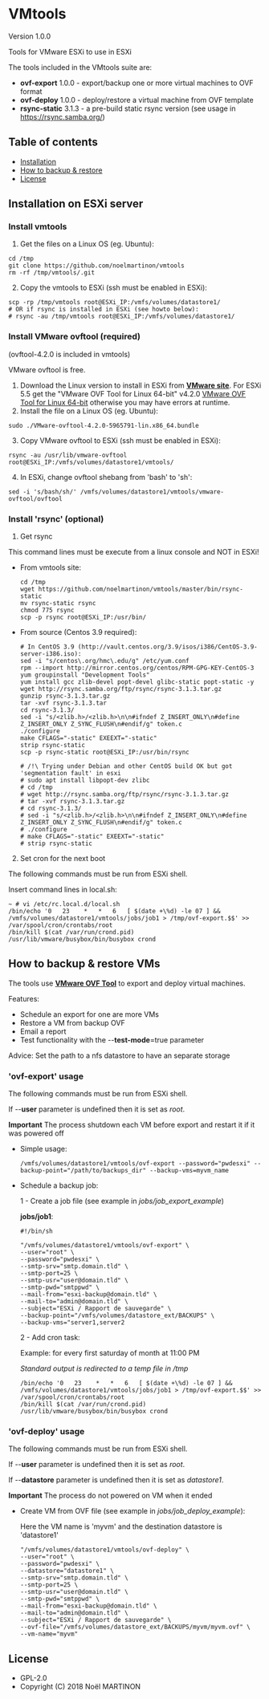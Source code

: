 # VMtools
Version 1.0.0

Tools for VMware ESXi to use in ESXi

The tools included in the VMtools suite are:
- **ovf-export** 1.0.0 - export/backup one or more virtual machines to OVF format
- **ovf-deploy** 1.0.0 - deploy/restore a virtual machine from OVF template
- **rsync-static** 3.1.3 - a pre-build static rsync version (see usage in https://rsync.samba.org/)

## Table of contents
- [Installation](#installation-on-esxi-server)
- [How to backup & restore](#how-to-backup--restore-vms)
- [License](#license)

## Installation on ESXi server

### Install vmtools

1. Get the files on a Linux OS (eg. Ubuntu):
  ```
  cd /tmp
  git clone https://github.com/noelmartinon/vmtools
  rm -rf /tmp/vmtools/.git
  ```
2. Copy the vmtools to ESXi (ssh must be enabled in ESXi): 
  ```
  scp -rp /tmp/vmtools root@ESXi_IP:/vmfs/volumes/datastore1/
  # OR if rsync is installed in ESXi (see howto below):
  # rsync -au /tmp/vmtools root@ESXi_IP:/vmfs/volumes/datastore1/
  ```

### Install VMware ovftool (required)
(ovftool-4.2.0 is included in vmtools)

VMware ovftool is free.

1. Download the Linux version to install in ESXi from [**VMware site**](https://my.vmware.com/). For ESXi 5.5 get the "VMware OVF Tool for Linux 64-bit" v4.2.0  [VMware OVF Tool for Linux 64-bit](https://my.vmware.com/fr/web/vmware/details?productId=353&downloadGroup=OVFTOOL420#product_downloads) otherwise you may have errors at runtime.
2. Install the file on a Linux OS (eg. Ubuntu):
  ```
  sudo ./VMware-ovftool-4.2.0-5965791-lin.x86_64.bundle
  ```
3. Copy VMware ovftool to ESXi (ssh must be enabled in ESXi): 
  ```
  rsync -au /usr/lib/vmware-ovftool root@ESXi_IP:/vmfs/volumes/datastore1/vmtools/
  ```
4. In ESXi, change ovftool shebang from 'bash' to 'sh':
  ```
  sed -i 's/bash/sh/' /vmfs/volumes/datastore1/vmtools/vmware-ovftool/ovftool
  ```

### Install 'rsync' (optional)

1. Get rsync

  This command lines must be execute from a linux console and NOT in ESXi!
- From vmtools site:
  ```
  cd /tmp
  wget https://github.com/noelmartinon/vmtools/master/bin/rsync-static
  mv rsync-static rsync
  chmod 775 rsync
  scp -p rsync root@ESXi_IP:/usr/bin/
  ```

- From source (Centos 3.9 required):
  ```
  # In CentOS 3.9 (http://vault.centos.org/3.9/isos/i386/CentOS-3.9-server-i386.iso):
  sed -i "s/centos\.org/hmc\.edu/g" /etc/yum.conf
  rpm --import http://mirror.centos.org/centos/RPM-GPG-KEY-CentOS-3
  yum groupinstall "Development Tools"
  yum install gcc zlib-devel popt-devel glibc-static popt-static -y
  wget http://rsync.samba.org/ftp/rsync/rsync-3.1.3.tar.gz
  gunzip rsync-3.1.3.tar.gz
  tar -xvf rsync-3.1.3.tar
  cd rsync-3.1.3/
  sed -i "s/<zlib.h>/<zlib.h>\n\n#ifndef Z_INSERT_ONLY\n#define Z_INSERT_ONLY Z_SYNC_FLUSH\n#endif/g" token.c
  ./configure
  make CFLAGS="-static" EXEEXT="-static"
  strip rsync-static
  scp -p rsync-static root@ESXi_IP:/usr/bin/rsync
     
  # /!\ Trying under Debian and other CentOS build OK but got 'segmentation fault' in esxi 
  # sudo apt install libpopt-dev zlibc
  # cd /tmp
  # wget http://rsync.samba.org/ftp/rsync/rsync-3.1.3.tar.gz
  # tar -xvf rsync-3.1.3.tar.gz
  # cd rsync-3.1.3/
  # sed -i "s/<zlib.h>/<zlib.h>\n\n#ifndef Z_INSERT_ONLY\n#define Z_INSERT_ONLY Z_SYNC_FLUSH\n#endif/g" token.c
  # ./configure
  # make CFLAGS="-static" EXEEXT="-static"
  # strip rsync-static
  ```

2. Set cron for the next boot

  The following commands must be run from ESXi shell.
  
  Insert command lines in local.sh:
  ```
  ~ # vi /etc/rc.local.d/local.sh 
  /bin/echo '0   23    *   *   6   [ $(date +\%d) -le 07 ] && /vmfs/volumes/datastore1/vmtools/jobs/job1 > /tmp/ovf-export.$$' >> /var/spool/cron/crontabs/root
  /bin/kill $(cat /var/run/crond.pid)
  /usr/lib/vmware/busybox/bin/busybox crond 
  ```

## How to backup & restore VMs
The tools use [**VMware OVF Tool**](https://www.vmware.com/support/developer/ovf/) to export and deploy virtual machines.

Features:
- Schedule an export for one are more VMs
- Restore a VM from backup OVF
- Email a report
- Test functionality with the --**test-mode**=true parameter

Advice: Set the path to a nfs datastore to have an separate storage

### 'ovf-export' usage
The following commands must be run from ESXi shell.

If --**user** parameter is undefined then it is set as _root_.

**Important** The process shutdown each VM before export and restart it if it was powered off

- Simple usage:
  ```
  /vmfs/volumes/datastore1/vmtools/ovf-export --password="pwdesxi" --backup-point="/path/to/backups_dir" --backup-vms=myvm_name
  ```
- Schedule a backup job:

  1 - Create a job file (see example in _jobs/job_export_example_)
  
  **jobs/job1**:
  ```
  #!/bin/sh

  "/vmfs/volumes/datastore1/vmtools/ovf-export" \
  --user="root" \
  --password="pwdesxi" \
  --smtp-srv="smtp.domain.tld" \
  --smtp-port=25 \
  --smtp-usr="user@domain.tld" \
  --smtp-pwd="smtppwd" \
  --mail-from="esxi-backup@domain.tld" \
  --mail-to="admin@domain.tld" \
  --subject="ESXi / Rapport de sauvegarde" \
  --backup-point="/vmfs/volumes/datastore_ext/BACKUPS" \
  --backup-vms="server1,server2
  ```
  
  2 - Add cron task:
  
  Example: for every first saturday of month at 11:00 PM
  
  _Standard output is redirected to a temp file in /tmp_
  ```
  /bin/echo '0   23    *   *   6   [ $(date +\%d) -le 07 ] && /vmfs/volumes/datastore1/vmtools/jobs/job1 > /tmp/ovf-export.$$' >> /var/spool/cron/crontabs/root
  /bin/kill $(cat /var/run/crond.pid)
  /usr/lib/vmware/busybox/bin/busybox crond
  ```
   
### 'ovf-deploy' usage
The following commands must be run from ESXi shell.

If --**user** parameter is undefined then it is set as _root_.

If --**datastore** parameter is undefined then it is set as _datastore1_.

**Important** The process do not powered on VM when it ended

- Create VM from OVF file (see example in _jobs/job_deploy_example_):

  Here the VM name is 'myvm' and the destination datastore is 'datastore1'
  ```
  "/vmfs/volumes/datastore1/vmtools/ovf-deploy" \
  --user="root" \
  --password="pwdesxi" \
  --datastore="datastore1" \
  --smtp-srv="smtp.domain.tld" \
  --smtp-port=25 \
  --smtp-usr="user@domain.tld" \
  --smtp-pwd="smtppwd" \
  --mail-from="esxi-backup@domain.tld" \
  --mail-to="admin@domain.tld" \
  --subject="ESXi / Rapport de sauvegarde" \
  --ovf-file="/vmfs/volumes/datastore_ext/BACKUPS/myvm/myvm.ovf" \
  --vm-name="myvm"
  ```

## License
- GPL-2.0
- Copyright (C) 2018 Noël MARTINON
